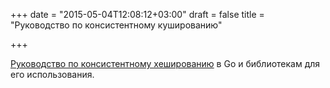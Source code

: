 +++
date = "2015-05-04T12:08:12+03:00"
draft = false
title = "Руководство по консистентному кушированию"

+++

<p><a href="https://medium.com/sent0hil/consistent-hashing-a-guide-go-implementation-fe3421ac3e8f">Руководство по консистентному хешированию</a> в Go и библиотекам для его использования.</p>


